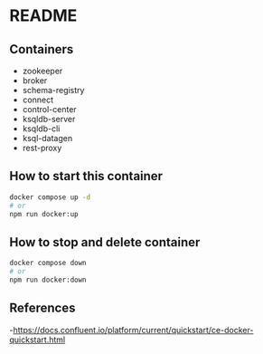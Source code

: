 # README
## Containers

- zookeeper
- broker
- schema-registry
- connect
- control-center
- ksqldb-server
- ksqldb-cli
- ksql-datagen
- rest-proxy

## How to start this container

```bash
docker compose up -d
# or
npm run docker:up
```

## How to stop and delete container

```bash
docker compose down
# or
npm run docker:down
```

## References

-<https://docs.confluent.io/platform/current/quickstart/ce-docker-quickstart.html>
